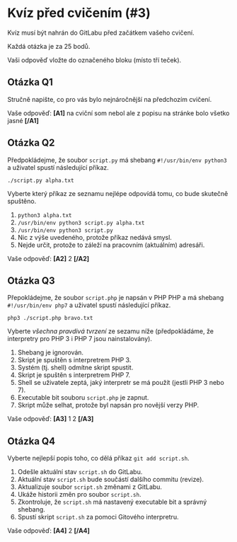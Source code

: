 # Kvíz před cvičením (#3)

Kvíz musí být nahrán do GitLabu před začátkem vašeho cvičení.

Každá otázka je za 25 bodů.

Vaši odpověď vložte do označeného bloku (místo tří teček).



## Otázka Q1

Stručně napište, co pro vás bylo nejnáročnější na předchozím cvičení.


Vaše odpověď: **[A1]** na cviční som nebol ale z popisu na stránke bolo všetko jasné **[/A1]**



## Otázka Q2

Předpokládejme, že soubor `script.py` má shebang `#!/usr/bin/env python3` a uživatel
spustí následující příkaz.

```shell
./script.py alpha.txt
```

Vyberte který příkaz ze seznamu nejlépe odpovídá tomu, co bude skutečně spuštěno.

1. `python3 alpha.txt`
2. `/usr/bin/env python3 script.py alpha.txt`
3. `/usr/bin/env python3 script.py`
4. Nic z výše uvedeného, protože příkaz nedává smysl.
5. Nejde určit, protože to záleží na pracovním (aktuálním) adresáři.

Vaše odpověď: **[A2]** 2 **[/A2]**



## Otázka Q3

Přepokládejme, že soubor `script.php` je napsán v PHP PHP a má shebang
`#!/usr/bin/env php7` a uživatel spustí následující příkaz.

```shell
php3 ./script.php bravo.txt
```

Vyberte _všechna pravdivá tvrzení_ ze sezamu níže (předpokládáme, že interpretry
pro PHP 3 i PHP 7 jsou nainstalovány).

1. Shebang je ignorován.
2. Skript je spuštěn s interpretrem PHP 3.
3. Systém (tj. shell) odmítne skript spustit.
4. Skript je spuštěn s interpretrem PHP 7.
5. Shell se uživatele zeptá, jaký interpretr se má použít (jestli PHP 3 nebo 7).
6. Executable bit souboru `script.php` je zapnut.
7. Skript může selhat, protože byl napsán pro novější verzy PHP.

Vaše odpověď: **[A3]** 1 2 **[/A3]**



## Otázka Q4

Vyberte nejlepší popis toho, co dělá příkaz `git add script.sh`.

1. Odešle aktuální stav `script.sh` do GitLabu.
2. Aktuální stav `script.sh` bude součástí dalšího commitu (revize).
3. Aktualizuje soubor `script.sh` změnami z GitLabu.
4. Ukáže historii změn pro soubor `script.sh`.
5. Zkontroluje, že `script.sh` má nastavený executable bit a správný shebang.
6. Spustí skript `script.sh` za pomoci Gitového interpretru.

Vaše odpověď: **[A4]** 2 **[/A4]**




